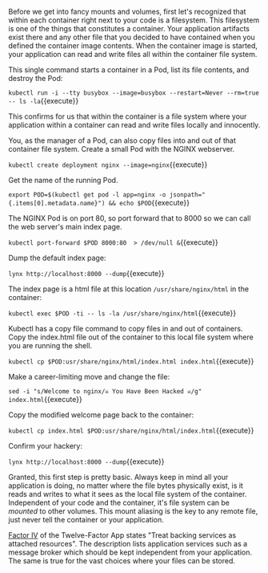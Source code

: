 Before we get into fancy mounts and volumes, first let's recognized that within each container right next to your code is a filesystem. This filesystem is one of the things that constitutes a container. Your application artifacts exist there and any other file that you decided to have contained when you defined the container image contents. When the container image is started, your application can read and write files all within the container file system.

This single command starts a container in a Pod, list its file contents, and destroy the Pod:

`kubectl run -i --tty busybox --image=busybox --restart=Never --rm=true -- ls -la`{{execute}}

This confirms for us that within the container is a file system where your application within a container can read and write files locally and innocently.

You, as the manager of a Pod, can also copy files into and out of that container file system. Create a small Pod with the NGINX webserver.

`kubectl create deployment nginx --image=nginx`{{execute}}

Get the name of the running Pod.

`export POD=$(kubectl get pod -l app=nginx -o jsonpath="{.items[0].metadata.name}") && echo $POD`{{execute}}

The NGINX Pod is on port 80, so port forward that to 8000 so we can call the web server's main index page.

`kubectl port-forward $POD 8000:80  > /dev/null &`{{execute}}

Dump the default index page:

`lynx http://localhost:8000 --dump`{{execute}}

The index page is a html file at this location `/usr/share/nginx/html` in the container:

`kubectl exec $POD -ti -- ls -la /usr/share/nginx/html`{{execute}}

Kubectl has a copy file command to copy files in and out of containers. Copy the index.html file out of the container to this local file system where you are running the shell.

`kubectl cp $POD:usr/share/nginx/html/index.html index.html`{{execute}}

Make a career-limiting move and change the file:

`sed -i "s/Welcome to nginx/☠ You Have Been Hacked ☠/g" index.html`{{execute}}

Copy the modified welcome page back to the container:

`kubectl cp index.html $POD:usr/share/nginx/html/index.html`{{execute}}

Confirm your hackery:

`lynx http://localhost:8000 --dump`{{execute}}

Granted, this first step is pretty basic. Always keep in mind all your application is doing, no matter where the file bytes physically exist, is it reads and writes to what it sees as the local file system of the container. Independent of your code and the container, it's file system can be _mounted_ to other volumes. This mount aliasing is the key to any remote file, just never tell the container or your application.

[Factor IV](https://12factor.net/backing-services) of the Twelve-Factor App states "Treat backing services as attached resources". The description lists application services such as a message broker which should be kept independent from your application. The same is true for the vast choices where your files can be stored.
